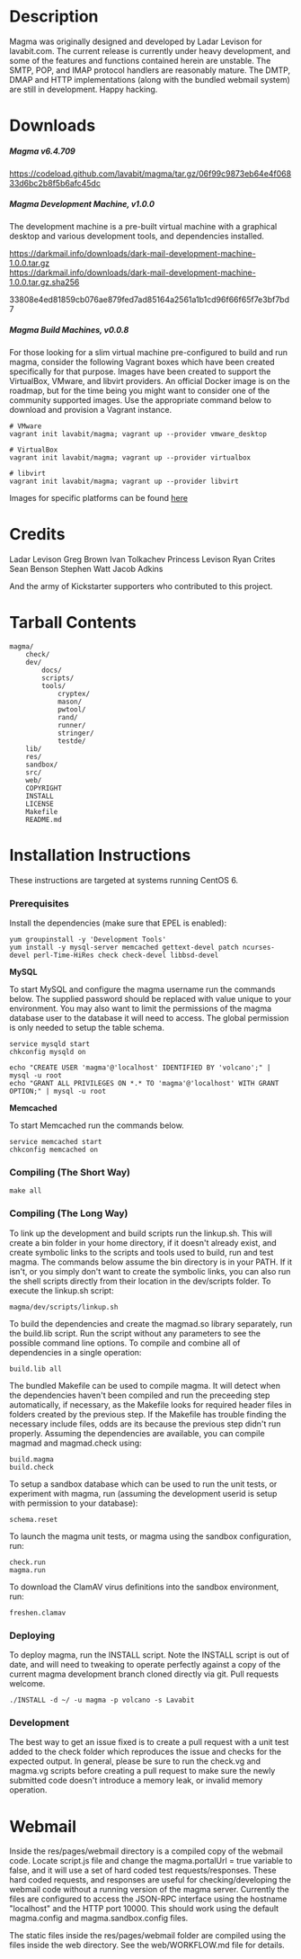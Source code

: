 # Description

Magma was originally designed and developed by Ladar Levison for lavabit.com. The current release is currently under heavy development, and some of the features and functions contained herein are unstable. The SMTP, POP, and IMAP protocol handlers are reasonably mature. The DMTP, DMAP and HTTP implementations (along with the bundled webmail system) are still in development. Happy hacking.

# Downloads

##### Magma v6.4.709

https://codeload.github.com/lavabit/magma/tar.gz/06f99c9873eb64e4f06833d6bc2b8f5b6afc45dc

##### Magma Development Machine, v1.0.0

The development machine is a pre-built virtual machine with a graphical desktop and various development tools, and dependencies installed.

https://darkmail.info/downloads/dark-mail-development-machine-1.0.0.tar.gz    
https://darkmail.info/downloads/dark-mail-development-machine-1.0.0.tar.gz.sha256    

33808e4ed81859cb076ae879fed7ad85164a2561a1b1cd96f66f65f7e3bf7bd7

##### Magma Build Machines, v0.0.8

For those looking for a slim virtual machine pre-configured to build and run magma, consider the following Vagrant boxes which have been created specifically for that purpose. Images have been created to support the VirtualBox, VMware, and libvirt providers. An official Docker image is on the roadmap, but for the time being you might want to consider one of the community supported images. Use the appropriate command below to download and provision a Vagrant instance.

```shell
# VMware
vagrant init lavabit/magma; vagrant up --provider vmware_desktop

# VirtualBox
vagrant init lavabit/magma; vagrant up --provider virtualbox

# libvirt
vagrant init lavabit/magma; vagrant up --provider libvirt
```

Images for specific platforms can be found [here](https://atlas.hashicorp.com/lavabit)

# Credits

Ladar Levison
Greg Brown
Ivan Tolkachev
Princess Levison
Ryan Crites
Sean Benson
Stephen Watt
Jacob Adkins

And the army of Kickstarter supporters who contributed to this project.

# Tarball Contents

```
magma/
	check/
	dev/
		docs/
		scripts/
		tools/
			cryptex/
			mason/
			pwtool/
			rand/
			runner/
			stringer/
			testde/
	lib/
	res/
	sandbox/
	src/
	web/
	COPYRIGHT
	INSTALL
	LICENSE
	Makefile
	README.md
```

# Installation Instructions

These instructions are targeted at systems running CentOS 6.

### Prerequisites

Install the dependencies (make sure that EPEL is enabled):

```shell
yum groupinstall -y 'Development Tools'
yum install -y mysql-server memcached gettext-devel patch ncurses-devel perl-Time-HiRes check check-devel libbsd-devel
```

**MySQL**

To start MySQL and configure the magma username run the commands below. The supplied password should be replaced with value unique to your environment. You may also want to limit the permissions of the magma database user to the database it will need to access. The global permission is only needed to setup the table schema.

```shell
service mysqld start
chkconfig mysqld on

echo "CREATE USER 'magma'@'localhost' IDENTIFIED BY 'volcano';" | mysql -u root
echo "GRANT ALL PRIVILEGES ON *.* TO 'magma'@'localhost' WITH GRANT OPTION;" | mysql -u root
```

**Memcached**

To start Memcached run the commands below.

```shell
service memcached start
chkconfig memcached on
```
### Compiling (The Short Way)

```shell
make all
```

### Compiling (The Long Way)

To link up the development and build scripts run the linkup.sh. This will create a bin folder in your home directory, if it doesn't already exist, and create symbolic links to the scripts and tools used to build, run and test magma. The commands below assume the bin directory is in your PATH. If it isn't, or you simply don't want to create the symbolic links, you can also run the shell scripts directly from their location in the dev/scripts folder. To execute the linkup.sh script:

```shell
magma/dev/scripts/linkup.sh
```

To build the dependencies and create the magmad.so library separately, run the build.lib script. Run the script without any parameters to see the possible command line options. To compile and combine all of dependencies in a single operation:

```shell
build.lib all
```

The bundled Makefile can be used to compile magma. It will detect when the dependencies haven't been compiled and run the preceeding step automatically, if necessary, as the Makefile looks for required header files in folders created by the previous step. If the Makefile has trouble finding the necessary include files, odds are its because the previous step didn't run properly. Assuming the dependencies are available, you can compile magmad and magmad.check using:

```shell
build.magma
build.check
```

To setup a sandbox database which can be used to run the unit tests, or experiment with magma, run (assuming the development userid is setup with permission to your database):

```shell
schema.reset
```

To launch the magma unit tests, or magma using the sandbox configuration, run:

```shell
check.run
magma.run
```

To download the ClamAV virus definitions into the sandbox environment, run:

```shell
freshen.clamav
```

### Deploying

To deploy magma, run the INSTALL script. Note the INSTALL script is out of date, and will need to tweaking to operate perfectly against a copy of the current magma development branch cloned directly via git. Pull requests welcome.

```shell
./INSTALL -d ~/ -u magma -p volcano -s Lavabit
```

### Development

The best way to get an issue fixed is to create a pull request with a unit test added to the check folder which reproduces the issue and checks for the expected output. In general, please be sure to run the check.vg and magma.vg scripts before creating a pull request to make sure the newly submitted code doesn't introduce a memory leak, or invalid memory operation.


# Webmail

Inside the res/pages/webmail directory is a compiled copy of the webmail code. Locate script.js file and change the magma.portalUrl = true variable to false, and it will use a set of hard coded test requests/responses. These hard coded requests, and responses are useful for checking/developing the webmail code without a running version of the magma server. Currently the files are configured to access the JSON-RPC interface using the hostname "localhost" and the HTTP port 10000. This should work using the default magma.config and magma.sandbox.config files.

The static files inside the res/pages/webmail folder are compiled using the files inside the web directory. See the web/WORKFLOW.md file for details.




